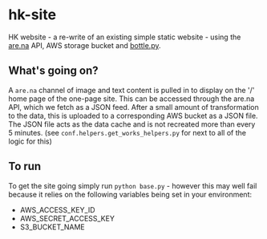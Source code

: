 # hk-site
HK website - a re-write of an existing simple static website - using the [are.na](https://dev.are.na/documentation/channels) API, AWS storage bucket and [bottle.py](https://bottlepy.org/docs/dev/).

## What's going on?

A `are.na` channel of image and text content is pulled in to display on the '/' home page of the one-page site. This can be accessed through the are.na API, which we fetch as a JSON feed. After a small amount of transformation to the data, this is uploaded to a corresponding AWS bucket as a JSON file. The JSON file acts as the data cache and is not recreated more than every 5 minutes.
(see `conf.helpers.get_works_helpers.py` for next to all of the logic for this)

## To run

To get the site going simply run `python base.py` - however this may well fail because it relies on the following variables being set in your environment:

- AWS_ACCESS_KEY_ID
- AWS_SECRET_ACCESS_KEY
- S3_BUCKET_NAME

